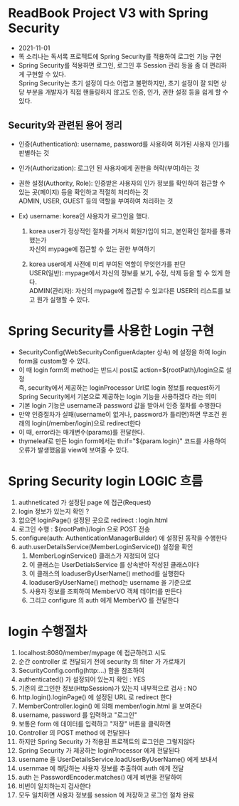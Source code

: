 # ReadBook Project V3 with Spring Security
* 2021-11-01
* 똑 소리나는 독서록 프로젝트에 Spring Security를 적용하여 로그인 기능 구현
* Spring Security를 적용하면 로그인, 로그인 후 Session 관리 등을 좀 더 편리하게 구현할 수 있다.  
  Spring Security는 초기 설정이 다소 어렵고 불편하지만, 초기 설정이 잘 되면 상당 부분을 개발자가 직접 핸들링하지 않고도 인증, 인가, 권한 설정 등을 쉽게 할 수 있다.

## Security와 관련된 용어 정리
* 인증(Authentication): username, password를 사용하여 허가된 사용자 인가를 판별하는 것
* 인가(Authorization): 로그인 된 사용자에게 권한을 허락(부여)하는 것
* 권한 설정(Authority, Role): 인증받은 사용자의 인가 정보를 확인하여 접근할 수 있는 곳(페이지) 등을 확인하고 적절히 처리하는 것  
  ADMIN, USER, GUEST 등의 역할을 부여하여 처리하는 것

* Ex) username: korea인 사용자가 로그인을 했다.
    1. korea user가 정상적인 절차를 거쳐서 회원가입이 되고, 본인확인 절차를 통과했는가  
       자신의 mypage에 접근할 수 있는 권한 부여하기

    2. korea user에게 사전에 미리 부여된 역할이 무엇인가를 판단  
       USER(일반): mypage에서 자신의 정보를 보기, 수정, 삭제 등을 할 수 있게 한다.  
       ADMIN(관리자): 자신의 mypage에 접근할 수 있고다른 USER의 리스트를 보고 뭔가 실행할 수 있다.

# Spring Security를 사용한 Login 구현
* SecurityConfig(WebSecurityConfiguerAdapter 상속) 에 설정을 하여 login form을 custom할 수 있다.
* 이 때 login form의 method는 반드시 post로 action=${rootPath}/login으로 설정  
  즉, security에서 제공하는 loginProcessor Url로 login 정보를 request하기  
  Spring Security에서 기본으로 제공하는 login 기능을 사용하겠다 라는 의미
* 기본 login 기능은 username과  password 값을 받아서 인증 절차를 수행한다
* 만약 인증절차가 실패(username이 없거나, password가 틀리면)하면 무조건 원래의 login(/member/login)으로 redirect한다
* 이 때, error라는 매개변수(params)를 전달한다.
* thymeleaf로 만든 login form에서는 th:if="${param.login}" 코드를 사용하여 오류가 발생했음을 view에 보여줄 수 있다.

# Spring Security login LOGIC 흐름
1. authneticated 가 설정된 page 에 접근(Request)
2. login 정보가 있는지 확인 ?
3. 없으면 loginPage() 설정된 곳으로 redirect : login.html
4. 로그인 수행 : ${rootPath}/login 으로 POST 전송
5. configure(auth: AuthenticationManagerBuilder) 에 설정된 동작을 수행한다
6. auth.userDetailsService(MemberLoginService()) 설정을 확인
   1. MemberLoginService() 클래스가 지정되어 있다
   2. 이 클래스는 UserDetialsService 를 상속받아 작성된 클래스이다
   3. 이 클래스의 loaduserByUserName() method를 실행한다
   4. loaduserByUserName() method는 username 을 기준으로
   5. 사용자 정보를 조회하여 MemberVO 객체 데이터를 만든다
   6. 그리고 configure 의 auth 에게 MemberVO 를 전달한다

# login 수행절차
1. localhost:8080/member/mypage 에 접근하려고 시도
2. 순간 controller 로 전달되기 전에 security 의 filter 가 가로채기
3. SecurityConfig.config(http:...) 함을 참조하여
4. authenticated() 가 설정되어 있는지 확인 : YES
5. 기존의 로그인한 정보(HttpSession)가 있는지 내부적으로 검사 : NO
6. http.login().loginPage() 에 설정된 URL 로 redirect 한다
7. MemberController.login() 에 의해 member/login.html 을 보여준다
8. username, password 를 입력하고 "로그인"
9. 보통은 form 에 데이터를 입력하고 "저장" 버튼을 클릭하면
10. Controller 의 POST method 에 전달된다
11. 하지만 Spring Security 가 적용된 프로젝트의 로그인은 그렇지않다
12. Spring Security 가 제공하는 loginProcessor 에게 전달된다
13. username 을 UserDetailsService.loadUserByUserName() 에게 보내서
14. usernmae 에 해당하는 사용자 정보를 추출하여 auth 에게 전달
15. auth 는 PasswordEncoder.matches() 에게 비번을 전달하여
16. 비번이 일치하는지 검사한다
17. 모두 일치하면 사용자 정보를 session 에 저장하고 로그인 절차 완료